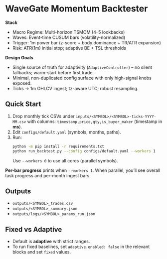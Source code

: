 
# WaveGate Momentum Backtester

**Stack**
- Macro Regime: Multi-horizon TSMOM (4–5 lookbacks)
- Waves: Event-time CUSUM bars (volatility-normalized)
- Trigger: 1m power bar (z-score + body dominance + TR/ATR expansion)
- Risk: ATR(1m) initial stop; adaptive BE + TSL thresholds

**Design Goals**
- Single source of truth for adaptivity (`AdaptiveController`) – no silent fallbacks; warm-start before first trade.
- Minimal, non-duplicated config surface with only high-signal knobs exposed.
- Ticks → 1m OHLCV ingest; tz-aware UTC; robust resampling.

## Quick Start
1. Drop monthly tick CSVs under `inputs/<SYMBOL>/<SYMBOL>-ticks-YYYY-MM.csv`
   with columns: `timestamp,price,qty,is_buyer_maker` (timestamp in **ms**).
2. Edit `configs/default.yaml` (symbols, months, paths).
3. Run:
   ```bash
   python -m pip install -r requirements.txt
   python run_backtest.py --config configs/default.yaml --workers 1
   ```
   Use `--workers 0` to use all cores (parallel symbols).

**Per-bar progress** prints when `--workers 1`. When parallel, you’ll see overall task progress and per-month ingest bars.

## Outputs
- `outputs/<SYMBOL>_trades.csv`
- `outputs/<SYMBOL>_summary.json`
- `outputs/logs/<SYMBOL>_params_run.json`

## Fixed vs Adaptive
- Default is **adaptive** with strict ranges.
- To run fixed baselines, set `adaptive.enabled: false` in the relevant blocks and set `fixed` values.
